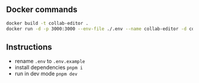 ## Docker commands

```bash
docker build -t collab-editor .
docker run -d -p 3000:3000 --env-file ./.env --name collab-editor -d collab-editor
```

## Instructions

* rename `.env` to `.env.example`
* install dependencies `pnpm i`
* run in dev mode `pnpm dev`
